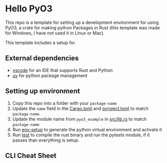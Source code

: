 Hello PyO3
==========

This repo is a template for setting up a development environment for using PyO3, a crate for making python Packages in
Rust (this template was made for Windows, I have not used it in Linux or Mac).

This template includes a setup for 

External dependencies
---------------------
* [vscode](https://code.visualstudio.com/download) for an IDE that supports Rust and Python
* [uv](https://github.com/astral-sh/uv) for python package management

Setting up environment
----------------------
1. Copy this repo into a folder with your `package-name`
2. Update the `name` field in the [Cargo.toml](Cargo.toml) and  [pyroject.toml](pyproject.toml) to match `package-name`
3. Update the module name from `pyo3_example` in [src/lib.rs](src/lib.rs) to match `package-name`
4. Run  [env-setup](env-setup.bat) to generate the python virtual environment and activate it
5. Run [test](test.bat) to compile the rust binary and run the pytests module, if it passes than everything is setup.

CLI Cheat Sheet
---------------








